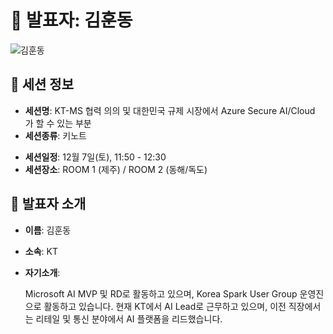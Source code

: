 # 🎤 발표자: 김훈동

<div class="container">
    <div class="row justify-content-center">
        <div class="col-md-4 profile mb-4 text-center">
            <img src="/images/speakers/hoondongkim.jpg" alt="김훈동" class="img-fluid" />
        </div>
    </div>
</div>

## 🔎 세션 정보

- **세션명**: KT-MS 협력 의의 및 대한민국 규제 시장에서 Azure Secure AI/Cloud 가 할 수 있는 부분
- **세션종류**: 키노트
<!-- - **세션설명**: -->
- **세션일정**: 12월 7일(토), 11:50 - 12:30
- **세션장소**: ROOM 1 (제주) / ROOM 2 (동해/독도)

## 📜 발표자 소개

- **이름**: 김훈동
- **소속**: KT
- **자기소개**:

  Microsoft AI MVP 및 RD로 활동하고 있으며, Korea Spark User Group 운영진으로 활동하고 있습니다. 현재 KT에서 AI Lead로 근무하고 있으며, 이전 직장에서는 리테일 및 통신 분야에서 AI 플랫폼을 리드했습니다.
